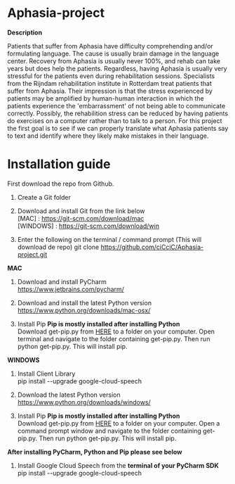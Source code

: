 # Aphasia-project

**Description**

Patients that suffer from Aphasia have difficulty comprehending and/or formulating language. 
The cause is usually brain damage in the language center. Recovery from Aphasia is usually never 100%, and rehab can take years but does help the patients. 
Regardless, having Aphasia is usually very stressful for the patients even during rehabilitation sessions. Specialists from the Rijndam rehabilitation institute in Rotterdam treat patients that suffer from Aphasia. 
Their impression is that the stress experienced by patients may be amplified by human-human interaction in which the patients experience the 'embarrassment' of not being able to communicate correctly. 
Possibly, the rehabilition stress can be reduced by having patients do exercises on a computer rather than to talk to a person. For this project the first goal is to see if we can properly translate what Aphasia patients say to text and identify where they likely make mistakes in their language.

# Installation guide

First download the repo from Github.
1. Create a Git folder

2. Download and install Git from the link below<br>
[MAC] : https://git-scm.com/download/mac <br>
[WINDOWS] : https://git-scm.com/download/win

2. Enter the following on the terminal / command prompt (This will download de repo)
git clone https://github.com/ciCciC/Aphasia-project.git


**MAC**
1. Download and install PyCharm<br>
https://www.jetbrains.com/pycharm/

2. Download and install the latest Python version<br>
https://www.python.org/downloads/mac-osx/

3. Install Pip **Pip is mostly installed after installing Python**<br>
Download get-pip.py from <a href="https://pip.pypa.io/en/stable/installing/">HERE</a> to a folder on your computer. Open terminal and navigate to the folder containing get-pip.py. Then run python get-pip.py. This will install pip.

**WINDOWS**
1. Install Client Library<br>
pip install --upgrade google-cloud-speech

2. Download the latest Python version
https://www.python.org/downloads/windows/

3. Install Pip **Pip is mostly installed after installing Python**<br>
Download get-pip.py from <a href="https://pip.pypa.io/en/stable/installing/">HERE</a> to a folder on your computer. Open a command prompt window and navigate to the folder containing get-pip.py. Then run python get-pip.py. This will install pip.

**After installing PyCharm, Python and Pip please see below**

1. Install Google Cloud Speech from the **terminal of your PyCharm SDK**
pip install --upgrade google-cloud-speech
